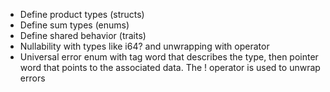 - Define product types (structs)
- Define sum types (enums)
- Define shared behavior (traits)
- Nullability with types like i64? and unwrapping with operator
- Universal error enum with tag word that describes the type, then pointer word that points to the associated data. The ! operator is used to unwrap errors

